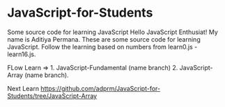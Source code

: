 # JavaScript-for-Students
Some source code for learning JavaScript
Hello JavaScript Enthusiat! My name is Aditiya Permana. 
These are some source code for learning JavaScript. 
Follow the learning based on numbers from learn0.js - learn16.js.


FLow Learn => 1. JavaScript-Fundamental (name branch) 2. JavaScript-Array (name branch).


Next Learn
https://github.com/adprm/JavaScript-for-Students/tree/JavaScript-Array
